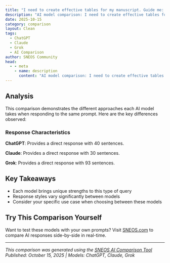 ```yaml
---
title: "I need to create effective tables for my manuscript. Guide me: 1) Use tables for complex or extensive data"
description: "AI model comparison: I need to create effective tables for my manuscript. Guide me: 1) Use tables for complex or extensiv..."
date: 2025-10-15
category: comparison
layout: Clean
tags:
  - ChatGPT
  - Claude
  - Grok
  - AI Comparison
author: SNEOS Community
head:
  - - meta
    - name: description
      content: "AI model comparison: I need to create effective tables for my manuscript. Guide me: 1) Use tables for complex or extensive data..."
---
```


<ChatComparison
  title="I need to create effective tables for my manuscript. Guide me: 1) Use tables for complex or extensive data"
  prompt="I need to create effective tables for my manuscript. Guide me: 1) Use tables for complex or extensive data"
  :responses='{"ChatGPT": "Creating effective tables for your manuscript is an excellent way to convey complex or extensive data clearly and concisely. Here are some guidelines to help you create effective tables:\n\n### 1. Determine When to Use a Table\n- **Complex Data:** Use tables when you have a large amount of data that would be cumbersome to describe in text.\n- **Comparative Data:** Tables are ideal for comparing multiple variables or groups to highlight relationships or differences.\n- **Precise Information:** If you need the audience to reference specific values quickly, tables provide a clear layout.\n\n### 2. Design Your Table\n- **Simplicity:** Keep your table design simple and uncluttered. Avoid excessive borders or shading.\n- **Readable Fonts:** Use a legible font and appropriate font size that is easy to read, especially when printed.\n- **Alignment:** Align numbers to the right for easy comparison, and text to the left.\n\n### 3. Structure\n- **Title:** Include a concise and descriptive title above the table that summarizes its contents.\n- **Columns and Rows:** Label all columns and rows clearly. Ensure the labels are enough to understand the data without additional explanations.\n- **Units:** Clearly indicate the units of measurement in the column headings or footnotes if applicable.\n\n### 4. Use of Footnotes\n- **Clarifications:** Use footnotes or endnotes to clarify any abbreviations, special terms, or additional explanations that may help interpret the data.\n- **Source References:** If you are presenting data from other studies or databases, provide clear attribution.\n\n### 5. Data Presentation\n- **Order:** Organize the data logically. You might choose to order by magnitude, categories, or chronologically, depending on the context.\n- **Avoid Redundancy:** Do not duplicate information elsewhere in the manuscript unless absolutely necessary. A table should be self-contained and informative.\n- **Highlighting:** Use bolding or italics sparingly to emphasize certain values but avoid making the table look overly busy.\n\n### 6. Consistency\n- **Format Consistently:** Ensure similar tables throughout your manuscript follow the same design and formatting conventions for consistency.\n- **Caption and Numbering:** If you\u0027re using multiple tables, number them consecutively (e.g., Table 1, Table 2) and reference them appropriately in the text.\n\n### 7. Review and Revise\n- **Clarity Check:** Ensure that anyone unfamiliar with your data can understand the table without additional explanation.\n- **Software Tools:** Consider using transparent software tools (like Excel, R, or specialized manuscript formatting software) that can help format tables correctly and maintain legibility.\n\n### Example Table Layout\n\nHere\u0027s a simple example to visualize the structure:\n\n| Group        | Condition A (n=30) | Condition B (n=30) | P-Value  |\n|--------------|---------------------|---------------------|----------|\n| Measurement 1| 75 (\u00B1 10)           | 82 (\u00B1 8)            | 0.045    |\n| Measurement 2| 3.2 (\u00B1 0.5)         | 3.9 (\u00B1 0.4)         | 0.012    |\n| Measurement 3| Yes (50%)           | No (40%)            | 0.205    |\n\n- Title: **Table 1: Comparison of Measurements Between Conditions A and B**\n\nBy following these tips, you can create tables that effectively communicate your data and enhance the overall quality of your manuscript.", "Claude": "# Effective Table Design for Manuscripts: A Comprehensive Guide\n\n## 1) Use Tables for Complex or Extensive Data\n\n### **When to Use Tables**\n\nTables are most effective when:\n\n- **Comparing multiple variables** across different conditions or groups\n- **Presenting precise numerical values** that readers may need to reference\n- **Showing relationships** between 3\u002B variables simultaneously\n- **Displaying data sets** too large or detailed for text description\n- **Organizing systematic information** (e.g., study characteristics, participant demographics)\n\n### **When NOT to Use Tables**\n\n\u274C **Avoid tables for:**\n- Simple comparisons (use text: \u0022Group A scored higher than Group B (45% vs. 23%)\u0022)\n- Single data points or simple statistics\n- Information better shown visually (trends \u2192 use graphs)\n- Duplicating what\u0027s already in the text\n\n---\n\n## **Decision Matrix: Table vs. Text vs. Figure**\n\n| Data Characteristics | Best Format |\n|---------------------|-------------|\n| 1-3 key numbers | **Text** |\n| Exact values needed; multiple comparisons | **Table** |\n| Trends, patterns, distributions | **Figure** |\n| \u003E20 data points with precise values | **Table** |\n| Spatial/temporal relationships | **Figure** |\n\n---\n\n## **Example: Good Use Case**\n\n**Complex data requiring a table:**\n\n*Study comparing treatment outcomes across multiple timepoints, conditions, and measures*\n\n| Treatment | Baseline M (SD) | Week 4 M (SD) | Week 8 M (SD) | Effect Size (d) | p-value |\n|-----------|----------------|---------------|---------------|-----------------|---------|\n| Drug A | 24.3 (4.2) | 18.6 (3.8) | 12.4 (3.1) | 1.34 | \u003C.001 |\n| Drug B | 23.8 (4.5) | 19.2 (4.1) | 15.7 (3.9) | 0.89 | .002 |\n| Placebo | 24.1 (4.3) | 22.9 (4.4) | 21.8 (4.2) | 0.23 | .18 |\n\n\u2705 **Why this works:** Multiple variables, precise values needed, direct comparisons facilitated\n\n---\n\nWould you like me to continue with points 2-7 covering table structure, formatting, titles, and statistical presentation?", "Grok": "### Guiding Principles for Effective Tables in Manuscripts\n\nTables are powerful tools for presenting data clearly and concisely in academic, scientific, or technical manuscripts. They help organize complex or extensive information that would be cumbersome in paragraph form. Below, I\u0027ll guide you on your specific point and expand with best practices to ensure your tables are effective, readable, and publication-ready. This advice draws from standard guidelines like those from the APA, Chicago Manual of Style, and scientific journal recommendations (e.g., Nature, PLOS).\n\n#### 1) Use Tables for Complex or Extensive Data\n- **When to Use**: Reserve tables for data that is too detailed, comparative, or voluminous to fit neatly into text or figures. For example:\n  - **Complex Data**: Multivariable comparisons, such as treatment outcomes across multiple groups with statistical metrics (e.g., means, p-values, confidence intervals).\n  - **Extensive Data**: Long lists, like survey results from dozens of participants or time-series data spanning years.\n  - Avoid tables for simple data (e.g., two numbers)\u2014use inline text instead to keep the reader flowing.\n- **Rationale**: Tables allow precise, scannable presentation, reducing cognitive load. Studies show readers process tabular data 20-30% faster than prose for comparisons (source: cognitive psychology research on information visualization).\n- **Tip**: If data can be summarized in 3-5 sentences, skip the table. Always ask: \u0022Does this table add unique value?\u0022\n\n#### Additional Best Practices for Creating Tables\nTo build on your query, here\u0027s a step-by-step guide to crafting effective tables. Focus on clarity, simplicity, and accessibility.\n\n##### Step 1: Plan Structure\n- **Title**: Make it descriptive and standalone (e.g., \u0022Comparison of Crop Yields Across Fertilizer Treatments (2018-2022)\u0022).\n- **Headers**: Use clear, concise column and row headers. Avoid abbreviations unless defined in a footnote.\n- **Body**: Limit to 5-10 rows/columns per table to prevent overwhelming the reader. Split large datasets into multiple tables if needed.\n- **Units and Precision**: Specify units (e.g., kg/m\u00B2) in headers or footnotes. Round numbers appropriately (e.g., two decimal places for percentages).\n\n##### Step 2: Design for Readability\n- **Formatting**:\n  - Use horizontal lines sparingly: Top/bottom of table, under headers, and (optionally) under subtotals. Avoid vertical lines\u2014they clutter.\n  - Align numbers right (for easy comparison) and text left.\n  - Font: Sans-serif (e.g., Arial 10pt) for body; match your manuscript\u0027s style.\n- **White Space**: Space out elements; don\u0027t cram. Use shading or bold sparingly for emphasis (e.g., highlight significant results).\n- **Accessibility**: Ensure high contrast; add alt-text if digital. For color-blind readers, avoid red-green schemes.\n\n##### Step 3: Include Essential Elements\n- **Footnotes**: Explain symbols (e.g., *p \u003C 0.05), abbreviations, or data sources. Number them sequentially.\n- **Source/Caption**: If adapted, cite the original (e.g., \u0022Adapted from Smith et al., 2020\u0022). Place below the table.\n- **Statistical Annotations**: Include relevant stats (e.g., ANOVA results) in footnotes, not cluttering the table.\n\n##### Step 4: Integrate with Your Manuscript\n- **Referencing**: Always mention the table in text (e.g., \u0022As shown in Table 1, yields increased by 15%...\u0022).\n- **Placement**: Follow journal guidelines\u2014often after the reference in text or in appendices for lengthy ones.\n- **Tools for Creation**: Use Microsoft Word/Excel, Google Sheets, or LaTeX for precision. Export to high-res formats (300 DPI) for submission.\n\n##### Common Pitfalls to Avoid\n- Overloading: If a table has \u003E20 cells of data, consider simplifying or using a figure (e.g., bar chart for trends).\n- Redundancy: Don\u0027t repeat table data in text\u2014summarize instead.\n- Inconsistency: Match journal style (e.g., APA uses sentence-case titles; AMA uses title-case).\n\n#### Example Table\nHere\u0027s a simple, effective example for complex agricultural data:\n\n**Table 1. Mean Crop Yields and Statistical Significance by Treatment Group**\n\n| Treatment | Group A (n=50) | Group B (n=50) | Group C (n=50) | F-Statistic | p-Value |\n|-----------|----------------|----------------|----------------|-------------|---------|\n| Fertilizer X (kg/ha) | 4.2 (0.5)    | 5.1 (0.6)     | 3.8 (0.4)     | 12.3       | \u003C0.001 |\n| Water Level (mm)     | 250           | 300            | 200            | 8.7        | 0.002  |\n\n*Notes*: Values are means (SD). ANOVA results shown. Data from field trials, 2022. SD = standard deviation.\n\nThis table efficiently compares three groups with stats, fitting your \u0022complex data\u0022 criterion.\n\nIf you provide more details about your manuscript\u0027s field (e.g., biology, social sciences) or specific data, I can refine this further or generate a custom example!"}' published-date="{DateTime.UtcNow:HH:mm}"
/>

## Analysis

This comparison demonstrates the different approaches each AI model takes when responding to the same prompt. Here are the key differences observed:

### Response Characteristics

**ChatGPT**: Provides a direct response with 40 sentences. 

**Claude**: Provides a direct response with 30 sentences. 

**Grok**: Provides a direct response with 93 sentences. 

## Key Takeaways

- Each model brings unique strengths to this type of query
- Response styles vary significantly between models
- Consider your specific use case when choosing between these models

## Try This Comparison Yourself

Want to test these models with your own prompts? Visit [SNEOS.com](https://sneos.com) to compare AI responses side-by-side in real-time.

---

*This comparison was generated using the [SNEOS AI Comparison Tool](https://sneos.com)*
*Published: October 15, 2025 | Models: ChatGPT, Claude, Grok*

